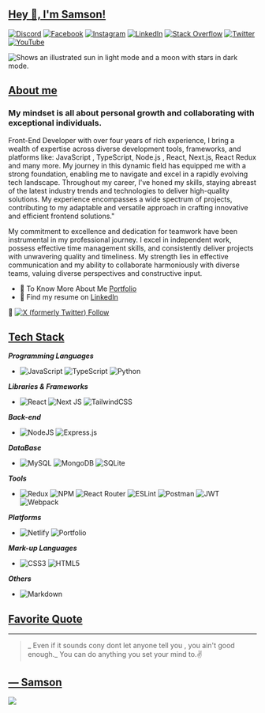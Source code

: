 ## [Hey 👋, I'm Samson!](https://github.com/ChiemezieSamson/ChiemezieSamson/edit/main/README.md#hey--im-samson)
<!-- Social links -->
[![Discord](https://img.shields.io/badge/Discord-%237289DA.svg?logo=discord&logoColor=white)](htttps://discord.gg/Samson#0273) [![Facebook](https://img.shields.io/badge/Facebook-%231877F2.svg?logo=Facebook&logoColor=white)](https://www.facebook.com/chiemezie.nebeolisa/) [![Instagram](https://img.shields.io/badge/Instagram-%23E4405F.svg?logo=Instagram&logoColor=white)](https://www.instagram.com/samson_nebeolisa/) [![LinkedIn](https://img.shields.io/badge/LinkedIn-%230077B5.svg?logo=linkedin&logoColor=white)](https://www.linkedin.com/in/chiemezie-samson-nebeolisa-32897310b/) [![Stack Overflow](https://img.shields.io/badge/-Stackoverflow-FE7A16?logo=stack-overflow&logoColor=white)](https://stackoverflow.com/users/20653301/nebeolisa-chiemezie-samson) [![Twitter](https://img.shields.io/badge/Twitter-%231DA1F2.svg?logo=Twitter&logoColor=white)](https://twitter.com/SamsonChiemezie) [![YouTube](https://img.shields.io/badge/YouTube-%23FF0000.svg?logo=YouTube&logoColor=white)](https://myaccount.google.com/u/0/?utm_source=YouTubeWeb&tab=rk&utm_medium=act&tab=rk&hl=en) 


<!-- Welcome Image -->
<picture>
  <source media="(prefers-color-scheme: dark)" srcset="https://i.pinimg.com/564x/02/ee/f4/02eef4c93eb75991c0d53145daf38f02.jpg">
  <source media="(prefers-color-scheme: light)" srcset="https://i.pinimg.com/564x/02/ee/f4/02eef4c93eb75991c0d53145daf38f02.jpg">
  <img alt="Shows an illustrated sun in light mode and a moon with stars in dark mode." src="https://i.pinimg.com/564x/02/ee/f4/02eef4c93eb75991c0d53145daf38f02.jpg">
</picture>

## [About me](https://github.com/ChiemezieSamson/ChiemezieSamson/edit/main/README.md#about-me)
### My mindset is all about personal growth and collaborating with exceptional individuals. 
    
Front-End Developer with over four years of rich experience, I bring a wealth of expertise across diverse development tools, frameworks, and platforms like: JavaScript , TypeScript, Node.js , React, Next.js, React Redux and many more. My journey in this dynamic field has equipped me with a strong foundation, enabling me to navigate and excel in a rapidly evolving tech landscape. Throughout my career, I've honed my skills, staying abreast of the latest industry trends and technologies to deliver high-quality solutions. My experience encompasses a wide spectrum of projects, contributing to my adaptable and versatile approach in crafting innovative and efficient frontend solutions."

My commitment to excellence and dedication for teamwork have been instrumental in my professional journey. I excel in independent work, possess effective time management skills, and consistently deliver projects with unwavering quality and timeliness. My strength lies in effective communication and my ability to collaborate harmoniously with diverse teams, valuing diverse perspectives and constructive input.

* 📰 To Know More About Me [Portfolio](https://www.nebe-samson.com/)
* 📄 Find my resume on [LinkedIn](https://www.linkedin.com/in/chiemezie-samson-nebeolisa-32897310b/)
  

📍 [![X (formerly Twitter) Follow](https://img.shields.io/twitter/follow/SamsonChiemezie?label=FOLLOW%20%40SamsonChiemezie&labelColor=blue&color=yellow)](https://twitter.com/SamsonChiemezie)


## [Tech Stack](https://github.com/ChiemezieSamson/ChiemezieSamson/edit/main/README.md#tech-stack)
    
_**Programming Languages**_
  +  ![JavaScript](https://img.shields.io/badge/javascript-%23323330.svg?style=for-the-badge&logo=javascript&logoColor=%23F7DF1E) ![TypeScript](https://img.shields.io/badge/typescript-%23007ACC.svg?style=for-the-badge&logo=typescript&logoColor=white) ![Python](https://img.shields.io/badge/python-3670A0?style=for-the-badge&logo=python&logoColor=ffdd54)
    
_**Libraries & Frameworks**_
   + ![React](https://img.shields.io/badge/react-%2320232a.svg?style=for-the-badge&logo=react&logoColor=%2361DAFB) ![Next JS](https://img.shields.io/badge/Next-black?style=for-the-badge&logo=next.js&logoColor=white) ![TailwindCSS](https://img.shields.io/badge/tailwindcss-%2338B2AC.svg?style=for-the-badge&logo=tailwind-css&logoColor=white)
     
_**Back-end**_
 + ![NodeJS](https://img.shields.io/badge/node.js-6DA55F?style=for-the-badge&logo=node.js&logoColor=white)  ![Express.js](https://img.shields.io/badge/express.js-%23404d59.svg?style=for-the-badge&logo=express&logoColor=%2361DAFB)

_**DataBase**_
 + ![MySQL](https://img.shields.io/badge/mysql-%2300f.svg?style=for-the-badge&logo=mysql&logoColor=white) ![MongoDB](https://img.shields.io/badge/MongoDB-%234ea94b.svg?style=for-the-badge&logo=mongodb&logoColor=white) ![SQLite](https://img.shields.io/badge/sqlite-%2307405e.svg?style=for-the-badge&logo=sqlite&logoColor=white)

_**Tools**_
  +  ![Redux](https://img.shields.io/badge/redux-%23593d88.svg?style=for-the-badge&logo=redux&logoColor=white) ![NPM](https://img.shields.io/badge/NPM-%23000000.svg?style=for-the-badge&logo=npm&logoColor=white) ![React Router](https://img.shields.io/badge/React_Router-CA4245?style=for-the-badge&logo=react-router&logoColor=white) ![ESLint](https://img.shields.io/badge/ESLint-4B3263?style=for-the-badge&logo=eslint&logoColor=white) ![Postman](https://img.shields.io/badge/Postman-FF6C37?style=for-the-badge&logo=postman&logoColor=white) ![JWT](https://img.shields.io/badge/JWT-black?style=for-the-badge&logo=JSON%20web%20tokens) ![Webpack](https://img.shields.io/badge/webpack-%238DD6F9.svg?style=for-the-badge&logo=webpack&logoColor=black)

_**Platforms**_
 +  ![Netlify](https://img.shields.io/badge/netlify-%23000000.svg?style=for-the-badge&logo=netlify&logoColor=#00C7B7) ![Portfolio](https://img.shields.io/badge/Portfolio-%23000000.svg?style=for-the-badge&logo=firefox&logoColor=#FF7139)

_**Mark-up Languages**_
  + ![CSS3](https://img.shields.io/badge/css3-%231572B6.svg?style=for-the-badge&logo=css3&logoColor=white) ![HTML5](https://img.shields.io/badge/html5-%23E34F26.svg?style=for-the-badge&logo=html5&logoColor=white)

_**Others**_
 +  ![Markdown](https://img.shields.io/badge/markdown-%23000000.svg?style=for-the-badge&logo=markdown&logoColor=white)

## [Favorite Quote](https://github.com/ChiemezieSamson/ChiemezieSamson/edit/main/README.md#%EF%B8%8Ffavorite-dev-quote)
---
> _ Even if it sounds cony dont let anyone tell you , you ain't good enough._ You can do anything you set your mind to.✌

[— Samson](https://github.com/ChiemezieSamson/ChiemezieSamson/edit/main/README.md#-samson)
---
[![](https://visitcount.itsvg.in/api?id=ChiemezieSamson&icon=0&color=0)](https://visitcount.itsvg.in)
